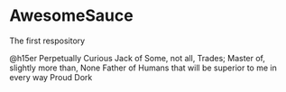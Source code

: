 # AwesomeSauce
The first respository

@h15er
Perpetually Curious
Jack of Some, not all, Trades; Master of, slightly more than, None
Father of Humans that will be superior to me in every way
Proud Dork
